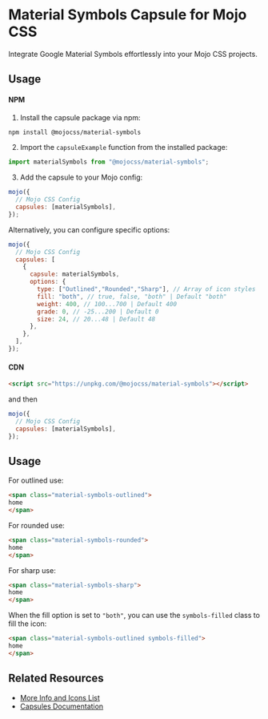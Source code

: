 # Material Symbols Capsule for Mojo CSS

Integrate Google Material Symbols effortlessly into your Mojo CSS projects.

## Usage

#### NPM

1. Install the capsule package via npm:

```bash
npm install @mojocss/material-symbols
```

2. Import the `capsuleExample` function from the installed package:

```javascript
import materialSymbols from "@mojocss/material-symbols";
```

3. Add the capsule to your Mojo config:

```javascript
mojo({
  // Mojo CSS Config
  capsules: [materialSymbols],
});
```

Alternatively, you can configure specific options:

```javascript
mojo({
  // Mojo CSS Config
  capsules: [
    {
      capsule: materialSymbols,
      options: {
        type: ["Outlined","Rounded","Sharp"], // Array of icon styles | Default ["Outlined"]
        fill: "both", // true, false, "both" | Default "both"
        weight: 400, // 100...700 | Default 400
        grade: 0, // -25...200 | Default 0
        size: 24, // 20...48 | Default 48
      },
    },
  ],
});
```

#### CDN

```html
<script src="https://unpkg.com/@mojocss/material-symbols"></script>
```

and then

```javascript
mojo({
  // Mojo CSS Config
  capsules: [materialSymbols],
});
```

## Usage

For outlined use:
```html
<span class="material-symbols-outlined">
home
</span>
```

For rounded use:
```html
<span class="material-symbols-rounded">
home
</span>
```

For sharp use:
```html
<span class="material-symbols-sharp">
home
</span>
```

When the fill option is set to `"both"`, you can use the `symbols-filled` class to fill the icon:

```html
<span class="material-symbols-outlined symbols-filled">
home
</span>
```


## Related Resources

- [More Info and Icons List](https://fonts.google.com/icons)
- [Capsules Documentation](https://mojocss.com/docs/config/capsules)
